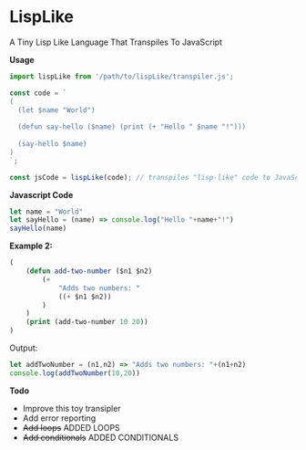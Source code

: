 # LispLike
A Tiny Lisp Like Language That Transpiles To JavaScript

**Usage**
```javascript
import lispLike from '/path/to/lispLike/transpiler.js';

const code = `
(
  (let $name "World")
  
  (defun say-hello ($name) (print (+ "Hello " $name "!")))
  
  (say-hello $name)
)
`;

const jsCode = lispLike(code); // transpiles "lisp-like" code to JavaScript code
```

**Javascript Code**
```javascript
let name = "World"
let sayHello = (name) => console.log("Hello "+name+"!")
sayHello(name)
```
**Example 2:**
```lisp
(
    (defun add-two-number ($n1 $n2)
        (+
            "Adds two numbers: "
            ((+ $n1 $n2))
        )
    )
    (print (add-two-number 10 20))
)
```
Output:
```javascript
let addTwoNumber = (n1,n2) => "Adds two numbers: "+(n1+n2)
console.log(addTwoNumber(10,20))
```

**Todo**
* Improve this toy transipler
* Add error reporting
* ~~Add loops~~ ADDED LOOPS
* ~~Add conditionals~~ ADDED CONDITIONALS
